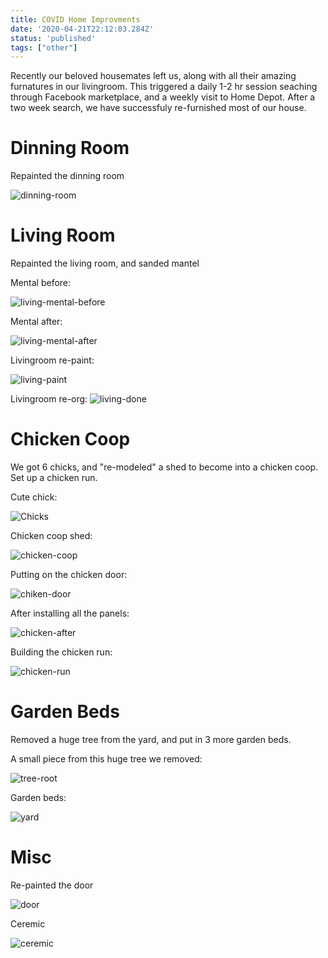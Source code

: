 ```yaml
---
title: COVID Home Improvments
date: '2020-04-21T22:12:03.284Z'
status: 'published'
tags: ["other"]
---
```


Recently our beloved housemates left us, along with all their amazing furnatures in our livingroom. This triggered a daily 1-2 hr session seaching through Facebook marketplace, and a weekly visit to Home Depot. After a two week search, we have successfuly re-furnished most of our house.

# Dinning Room

Repainted the dinning room

![dinning-room](./dinning.jpeg)

# Living Room

Repainted the living room, and sanded mantel

Mental before:

![living-mental-before](./mantel-before.jpeg)

Mental after:

![living-mental-after](./living-mental.jpeg)

Livingroom re-paint:

![living-paint](./living-paint.jpeg)

Livingroom re-org:
![living-done](./living-done.jpeg)


# Chicken Coop

We got 6 chicks, and "re-modeled" a shed to become into a chicken coop. Set up a chicken run.

Cute chick:

![Chicks](./chicks.jpeg)

Chicken coop shed:

![chicken-coop](./chicken-coop.jpeg)

Putting on the chicken door:

![chiken-door](./chicken-coop-door.jpeg)

After installing all the panels:

![chicken-after](./chicken-coop-after.jpeg)

Building the chicken run:

![chicken-run](./chicken-run.jpeg)


# Garden Beds

Removed a huge tree from the yard, and put in 3 more garden beds.

A small piece from this huge tree we removed:

![tree-root](./root.jpeg)

Garden beds:

![yard](./yard.jpeg)

# Misc

Re-painted the door

![door](./door.jpeg)

Ceremic

![ceremic](./ceremic.jpeg)
